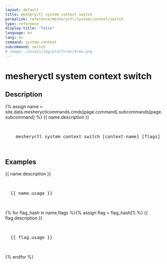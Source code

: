 ```yaml
---
layout: default
title: mesheryctl system context switch
permalink: reference/mesheryctl/system/context/switch
type: reference
display-title: "false"
language: en
lang: en
command: system-context
subcommand: switch
# image: /assets/img/platforms/brew.png
---
```


<!-- Copy this template to create individual doc pages for each mesheryctl commands -->

<!-- Name of the command -->
# mesheryctl system context switch

## Description 

{% assign name = site.data.mesheryctlcommands.cmds[page.command].subcommands[page.subcommand] %}
{{ name.description }}


<!-- Basic usage of the command -->
<pre class="codeblock-pre">
  <div class="codeblock">
    mesheryctl system context switch [context-name] [flags]
  </div>
</pre> 

<!-- All possible example use cases of the command -->
## Examples

{{ name.description }}
<pre class="codeblock-pre">
  <div class="codeblock">
  {{ name.usage }}
  </div>
</pre>
{% for flag_hash in name.flags %}{% assign flag = flag_hash[1] %}
{{ flag.description }}
<pre class="codeblock-pre">
  <div class="codeblock">
  {{ flag.usage }}
  </div>
</pre>
{% endfor %}
<br/>

<!-- Options/Flags available in this command -->
<!-- ## Options & Flags

{% for flag_hash in site.data.mesheryctlcommands.lifecycle.system-context.switch.flags %}{% assign flag = flag_hash[1] %}
{{ flag.description }}
<pre class="codeblock-pre">
  <div class="codeblock">
    {{ flag.flag }}
  </div>
</pre>
{% endfor %}
<br/>
-->
